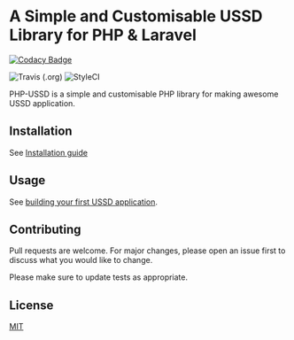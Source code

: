 # A Simple and Customisable USSD Library for PHP & Laravel

[![Codacy Badge](https://api.codacy.com/project/badge/Grade/e015c23179a94698a78f169bb17f643a)](https://app.codacy.com/manual/davidlartey237f/php-ussd?utm_source=github.com&utm_medium=referral&utm_content=dbilovd/php-ussd&utm_campaign=Badge_Grade_Settings)

![Travis (.org)](https://img.shields.io/travis/dbilovd/php-ussd)
![StyleCI](https://github.styleci.io/repos/247583367/shield?style=flat&branch=dev)

PHP-USSD is a simple and customisable PHP library for making awesome USSD application.

## Installation

See [Installation guide](./docs/installation.md)

## Usage

See [building your first USSD application](./docs/your-first-ussd-app.md).

## Contributing
Pull requests are welcome. For major changes, please open an issue first to discuss what you would like to change.

Please make sure to update tests as appropriate.

## License
[MIT](./LICENSE.md)
